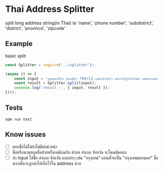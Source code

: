 # Thai Address Splitter

split long address string(in Thai) to 'name', 'phone number', 'subdistrict', 'district', 'province', 'zipcode'

## Example

basic split
```js
const Splitter = require('../splitter');

(async () => {
    const input = 'คุณดอกฝ้าย สายเขียว 799/11 ถนนจักรแก้ว แขวงวังบูรพาภิรมย์ เขตพระนคร  กรุงเทพ 10200 เบอร์ 0911222333';
    const result = Splitter.split(input);
    console.log('result :', { input, result });
})();
```

## Tests
```
npm run test
```

## Know issues
- [ ] แยกชื่อไม่ได้ถ้าไม่มีคำนำหน้า
- [ ] ชื่อหรือนามสกุลที่คล้ายหรือเหมือนกับ ตำบล อำเภอ จังหวัด จะโดนตัดออก
- [ ] ถ้า input ใส่ชื่อ อำเภอ จังหวัด แบบย่อๆ เช่น "กรุงเทพ" แทนที่จะเป็น "กรุงเทพมหานคร" ชื่อพวกนั้นจะถูกส่งไปเก็บไว้ใน address ด้วย